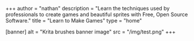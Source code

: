 +++
author = "nathan"
description = "Learn the techniques used by professionals to create games and beautiful sprites with Free, Open Source Software."
title = "Learn to Make Games"
type = "home"

[banner]
  alt = "Krita brushes banner image"
  src = "/img/test.png"
+++
